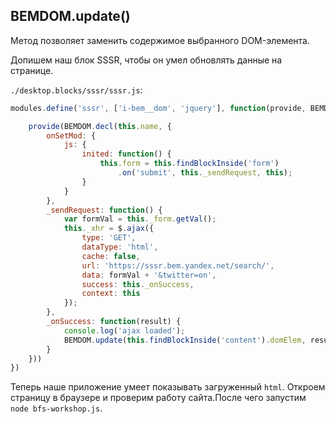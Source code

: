 ## BEMDOM.update()

Метод позволяет заменить содержимое выбранного DOM-элемента.

Допишем наш блок SSSR, чтобы он умел обновлять данные на странице.

`./desktop.blocks/sssr/sssr.js`:

```js
modules.define('sssr', ['i-bem__dom', 'jquery'], function(provide, BEMDOM, $) {

    provide(BEMDOM.decl(this.name, {
        onSetMod: {
            js: {
                inited: function() {
                    this.form = this.findBlockInside('form')
                        .on('submit', this._sendRequest, this);
                }
            }
        },
        _sendRequest: function() {
            var formVal = this._form.getVal();
            this._xhr = $.ajax({
                type: 'GET',
                dataType: 'html',
                cache: false,
                url: 'https://sssr.bem.yandex.net/search/',
                data: formVal + '&twitter=on',
                success: this._onSuccess,
                context: this
            });
        },
        _onSuccess: function(result) {
            console.log('ajax loaded');
            BEMDOM.update(this.findBlockInside('content').domElem, result);
        }
    }))
})
```

Теперь наше приложение умеет показывать загруженный `html`. Откроем страницу в браузере и проверим работу сайта.После чего запустим `node bfs-workshop.js`.
